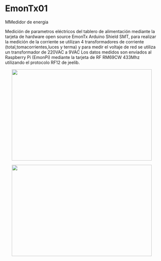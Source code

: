 # EmonTx01
MMedidor de energia

Medición de parametros eléctricos del tablero de alimentación mediante la tarjeta de hardware open source EmonTx Arduino Shield SMT, para realizar la medición de la corriente se utilizan 4 transformadores de corriente (total,tomacorrientes,luces y terma) y para medir el voltaje de red se utiliza un transformador de 220VAC a 9VAC
Los datos medidos son enviados al Raspberry Pi (EmonPi) mediante la tarjeta de RF RM69CW 433Mhz utilizando el protocolo RF12 de jeelib.

<p align="center">
  <img width="460" height="300" src="/docs/files/Tablero1.png">
</p>
<p align="center">
  <img width="460" height="300" src="/docs/files/Tablero2.png">
</p>
